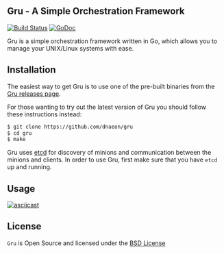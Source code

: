 ## Gru - A Simple Orchestration Framework

[![Build Status](https://travis-ci.org/dnaeon/gru.svg)](https://travis-ci.org/dnaeon/gru)
[![GoDoc](https://godoc.org/github.com/dnaeon/gru?status.svg)](https://godoc.org/github.com/dnaeon/gru)

Gru is a simple orchestration framework written in Go, which
allows you to manage your UNIX/Linux systems with ease.

## Installation

The easiest way to get Gru is to use one of the pre-built binaries
from the [Gru releases page](https://github.com/dnaeon/gru/releases/).

For those wanting to try out the latest version of Gru you should
follow these instructions instead:

```bash
$ git clone https://github.com/dnaeon/gru
$ cd gru
$ make
```

Gru uses
[etcd](https://github.com/coreos/etcd) for discovery of minions and
communication between the minions and clients. In order to use Gru,
first make sure that you have `etcd` up and running.

## Usage

[![asciicast](https://asciinema.org/a/35920.png)](https://asciinema.org/a/35920)

## License

`Gru` is Open Source and licensed under the
[BSD License](http://opensource.org/licenses/BSD-2-Clause)
